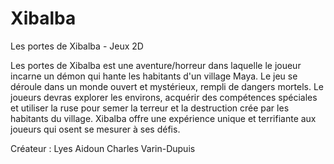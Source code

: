 # Xibalba
Les portes de Xibalba - Jeux 2D

Les portes de Xibalba est une aventure/horreur dans laquelle le joueur incarne un démon qui hante les habitants d'un village Maya. Le jeu se déroule dans un monde ouvert et mystérieux, rempli de dangers mortels. Le joueurs devras explorer les environs, acquérir des compétences spéciales et utiliser la ruse pour semer la terreur et la destruction crée par les habitants du village. Xibalba offre une expérience unique et terrifiante aux joueurs qui osent se mesurer à ses défis.

Créateur : 
Lyes Aidoun
Charles Varin-Dupuis
